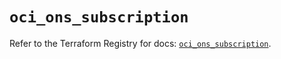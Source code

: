 # `oci_ons_subscription`

Refer to the Terraform Registry for docs: [`oci_ons_subscription`](https://registry.terraform.io/providers/hashicorp/oci/7.19.0/docs/resources/ons_subscription).
